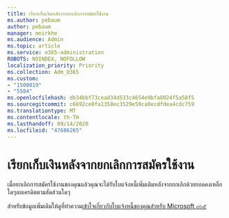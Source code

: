 ```yaml
---
title: เรียกเก็บเงินหลังจากยกเลิกการสมัครใช้งาน
ms.author: pebaum
author: pebaum
manager: mnirkhe
ms.audience: Admin
ms.topic: article
ms.service: o365-administration
ROBOTS: NOINDEX, NOFOLLOW
localization_priority: Priority
ms.collection: Adm_O365
ms.custom:
- "1500019"
- "5584"
ms.openlocfilehash: db34bbf73cead34d533c4654e9bfa8024f5a58f5
ms.sourcegitcommit: c6692ce0fa1358ec3529e59ca0ecdfdea4cdc759
ms.translationtype: MT
ms.contentlocale: th-TH
ms.lasthandoff: 09/14/2020
ms.locfileid: "47686265"
---
```

# <a name="billed-after-canceling-subscription"></a>เรียกเก็บเงินหลังจากยกเลิกการสมัครใช้งาน

เมื่อยกเลิกการสมัครใช้งานของคุณแล้วคุณจะได้รับใบแจ้งหนี้เพิ่มเติมหลังจากยกเลิกด้วยยอดคงเหลือใดๆลบเครดิตตามสัดส่วนใดๆ

สำหรับข้อมูลเพิ่มเติมให้ดูที่ทำความ[เข้าใจเกี่ยวกับใบแจ้งหนี้ของคุณสำหรับ Microsoft ๓๖๕](https://docs.microsoft.com/microsoft-365/commerce/billing-and-payments/understand-your-invoice2)
